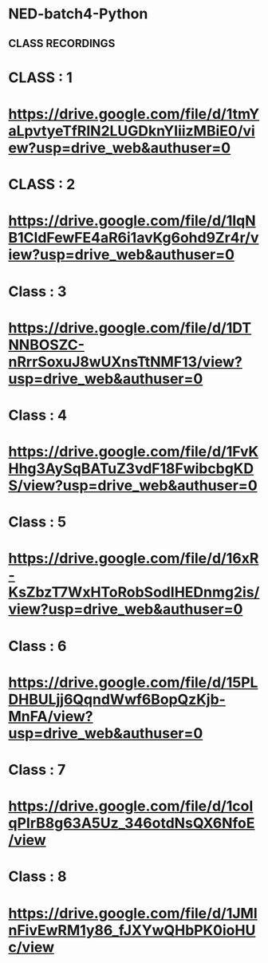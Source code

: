 # NED-batch4-Python

## CLASS RECORDINGS

# CLASS : 1
# https://drive.google.com/file/d/1tmYaLpvtyeTfRIN2LUGDknYIiizMBiE0/view?usp=drive_web&authuser=0

# CLASS : 2
# https://drive.google.com/file/d/1IqNB1CldFewFE4aR6i1avKg6ohd9Zr4r/view?usp=drive_web&authuser=0

# Class : 3
# https://drive.google.com/file/d/1DTNNBOSZC-nRrrSoxuJ8wUXnsTtNMF13/view?usp=drive_web&authuser=0

# Class : 4
# https://drive.google.com/file/d/1FvKHhg3AySqBATuZ3vdF18FwibcbgKDS/view?usp=drive_web&authuser=0

# Class : 5
# https://drive.google.com/file/d/16xR-KsZbzT7WxHToRobSodIHEDnmg2is/view?usp=drive_web&authuser=0

# Class : 6
# https://drive.google.com/file/d/15PLDHBULjj6QqndWwf6BopQzKjb-MnFA/view?usp=drive_web&authuser=0

# Class : 7
# https://drive.google.com/file/d/1coIqPIrB8g63A5Uz_346otdNsQX6NfoE/view

# Class : 8
# https://drive.google.com/file/d/1JMlnFivEwRM1y86_fJXYwQHbPK0ioHUc/view
